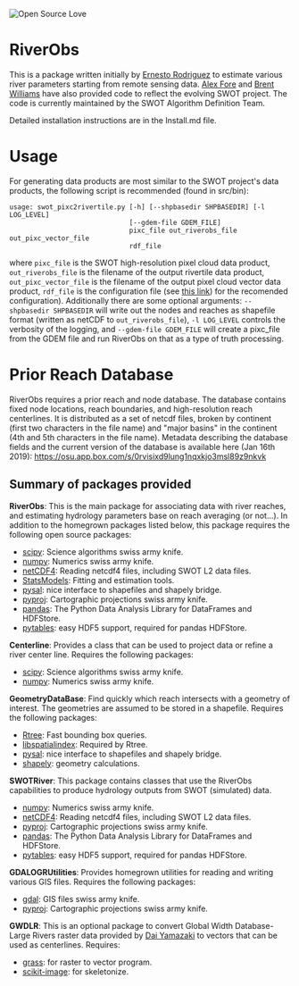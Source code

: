 ![Open Source Love](https://badges.frapsoft.com/os/v1/open-source.png?v=103)
# RiverObs

This is a package written initially by
[Ernesto Rodriguez](mailto:ernesto.rodriguez@jpl.nasa.gov) to estimate
various river parameters starting from remote sensing data.
[Alex Fore](mailto:alexander.fore@jpl.nasa.gov) and [Brent Williams](mailto:brent.a.williams@jpl.nasa.gov) have also provided
code to reflect the evolving SWOT project.
The code is currently maintained by the SWOT Algorithm Definition Team.

Detailed installation instructions are in the Install.md file.

# Usage

For generating data products are most similar to the SWOT project's data products, the following script is recommended (found in src/bin):
```
usage: swot_pixc2rivertile.py [-h] [--shpbasedir SHPBASEDIR] [-l LOG_LEVEL]
                              [--gdem-file GDEM_FILE]
                              pixc_file out_riverobs_file out_pixc_vector_file
                              rdf_file
```
where ```pixc_file``` is the SWOT high-resolution pixel cloud data product, ```out_riverobs_file``` is the filename of the output rivertile data product, ```out_pixc_vector_file``` is the filename of the output pixel cloud vector data product, ```rdf_file``` is the configuration file (see [this link](https://github.com/SWOTAlgorithms/RiverObs/blob/develop/src/bin/swot_pixc2rivertile.py#L13)) for the recomended configuration). Additionally there are some optional arguments: ```--shpbasedir SHPBASEDIR``` will write out the nodes and reaches as shapefile format (written as netCDF to ```out_riverobs_file```), ```-l LOG_LEVEL``` controls the verbosity of the logging, and ```--gdem-file GDEM_FILE``` will create a pixc_file from the GDEM file and run RiverObs on that as a type of truth processing.

# Prior Reach Database
RiverObs requires a prior reach and node database. The database contains fixed node locations, reach boundaries, and high-resolution reach centerlines. It is distributed as a set of netcdf files, broken by continent (first two characters in the file name) and "major basins" in the continent (4th and 5th characters in the file name). Metadata describing the database fields and the current version of the database is available here (Jan 16th 2019): https://osu.app.box.com/s/0rvisixd9lung1nqxkjo3msl89z9nkvk 

## Summary of packages provided

**RiverObs**: This is the main package for associating data with river
reaches, and estimating hydrology parameters base on reach
averaging (or not...). In addition to the homegrown packages listed
below, this package requires the following open source packages:

* [scipy](http://www.scipy.org/): Science algorithms swiss army knife.
* [numpy](http://www.scipy.org/): Numerics swiss army knife.
* [netCDF4](code.google.com/p/netcdf4-python): Reading netcdf4 files,
  including SWOT L2 data files.
* [StatsModels](http://statsmodels.sourceforge.net): Fitting and
  estimation tools.
* [pysal](http://pysal.org): nice interface to shapefiles and
      shapely bridge.  
* [pyproj](http://code.google.com/p/pyproj): Cartographic
      projections swiss army knife.
* [pandas](http://pandas.pydata.org): The Python Data Analysis
  Library for DataFrames and HDFStore.
* [pytables](http://www.pytables.org): easy HDF5 support, required for
  pandas HDFStore.

**Centerline**: Provides a class that can be used to project data
   or refine a river center line. Requires the following packages:

* [scipy](http://www.scipy.org/): Science algorithms swiss army knife.
* [numpy](http://www.scipy.org/): Numerics swiss army knife.

**GeometryDataBase**: Find quickly which reach intersects with a
   geometry of interest. The geometries are assumed to be stored in a
   shapefile. Requires the following packages:

* [Rtree](https://github.com/Toblerity/rtree): Fast bounding box queries.
* [libspatialindex](http://libspatialindex.github.io): Required by Rtree.
* [pysal](http://pysal.org): nice interface to shapefiles and
      shapely bridge.
* [shapely](https://github.com/sgillies/shapely): geometry
      calculations.

**SWOTRiver**: This package contains classes that use the RiverObs
capabilities to produce hydrology outputs from SWOT (simulated) data.

* [numpy](http://www.scipy.org/): Numerics swiss army knife.
* [netCDF4](code.google.com/p/netcdf4-python): Reading netcdf4 files,
  including SWOT L2 data files.
* [pyproj](http://code.google.com/p/pyproj): Cartographic
      projections swiss army knife.
* [pandas](http://pandas.pydata.org): The Python Data Analysis
  Library for DataFrames and HDFStore.
* [pytables](http://www.pytables.org): easy HDF5 support, required for
  pandas HDFStore.

**GDALOGRUtilities**: Provides homegrown utilities for reading and writing
   various GIS files. Requires the following packages:

* [gdal](http://www.gdal.org): GIS files swiss army knife.
* [pyproj](http://code.google.com/p/pyproj): Cartographic
      projections swiss army knife.

**GWDLR**: This is an optional package to convert Global Width
   Database-Large Rivers raster data provided by
   [Dai Yamazaki](mailto:bigasmountain1022@gmail.com)  to vectors that can be used as
   centerlines. Requires:

* [grass](http://grass.osgeo.org): for raster to vector program.
* [scikit-image](http://scikit-image.org): for skeletonize.
